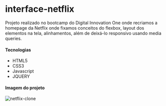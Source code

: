 # interface-netflix

Projeto realizado no bootcamp do Digital Innovation One onde recriamos a homepage da Netflix onde fixamos conceitos do flexbox, layout dos elementos na tela, alinhamentos, além de deixá-lo responsivo usando media queries.

#### Tecnologias

- HTML5
- CSS3
- Javascript
- JQUERY

#### Imagem do projeto

![netflix-clone](https://user-images.githubusercontent.com/50666531/100655563-3a9ddf80-332a-11eb-811f-e7ff5bcbecb1.png)
